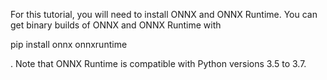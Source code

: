 

<!--
 * @version:
 * @Author:  StevenJokess https://github.com/StevenJokess
 * @Date: 2020-11-14 22:24:49
 * @LastEditors:  StevenJokess https://github.com/StevenJokess
 * @LastEditTime: 2020-11-14 22:26:08
 * @Description:
 * @TODO::
 * @Reference:https://pytorch.org/tutorials/advanced/super_resolution_with_onnxruntime.html
-->
For this tutorial, you will need to install ONNX and ONNX Runtime. You can get binary builds of ONNX and ONNX Runtime with

pip install onnx onnxruntime

. Note that ONNX Runtime is compatible with Python versions 3.5 to 3.7.

